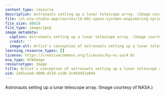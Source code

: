 ```yaml
---
content_type: resource
description: Astronauts setting up a lunar telescope array. (Image courtesy of NASA.)
file: /ol-ocw-studio-app/courses/16-89j-space-systems-engineering-spring-2007/2a01cea04000d318a1d63c46d451a0d4_16-89js07.jpg
file_size: 66810
file_type: image/jpeg
image_metadata:
  caption: Astronauts setting up a lunar telescope array. (Image courtesy of [NASA](http://www.nasa.gov/mission_pages/exploration/multimedia/jfa18844_prt.htm).)
  credit: ''
  image-alt: Artist's conception of astronauts setting up a lunar telescope array.
learning_resource_types: []
license: https://creativecommons.org/licenses/by-nc-sa/4.0/
ocw_type: OCWImage
resourcetype: Image
title: Artist's conception of astronauts setting up a lunar telescope array
uid: 2a01cea0-4000-d318-a1d6-3c46d451a0d4
---
```

Astronauts setting up a lunar telescope array. (Image courtesy of NASA.)